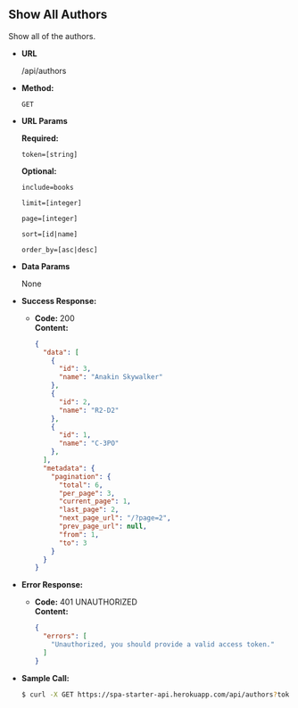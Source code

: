 **Show All Authors**
----
Show all of the authors.

* **URL**

  /api/authors

* **Method:**
    
  `GET`
  
*  **URL Params**

   **Required:**
 
   `token=[string]`

   **Optional:**
 
   `include=books`

   `limit=[integer]`

   `page=[integer]`

   `sort=[id|name]`

   `order_by=[asc|desc]`

* **Data Params**

  None

* **Success Response:**
  
  * **Code:** 200 <br />
    **Content:** <br />

    ``` json
    {
      "data": [
        {
          "id": 3,
          "name": "Anakin Skywalker"
        },
        {
          "id": 2,
          "name": "R2-D2"
        },
        {
          "id": 1,
          "name": "C-3PO"
        },
      ],
      "metadata": {
        "pagination": {
          "total": 6,
          "per_page": 3,
          "current_page": 1,
          "last_page": 2,
          "next_page_url": "/?page=2",
          "prev_page_url": null,
          "from": 1,
          "to": 3
        }
      }
    }
    ```
 
* **Error Response:**

  * **Code:** 401 UNAUTHORIZED <br />
    **Content:** <br />

    ``` json
    {
      "errors": [
        "Unauthorized, you should provide a valid access token."
      ]
    }
    ```

* **Sample Call:**

  ``` bash
  $ curl -X GET https://spa-starter-api.herokuapp.com/api/authors?token=your_access_token
  ```
